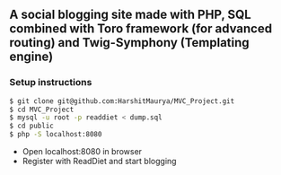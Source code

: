 ## A social blogging site made with PHP, SQL combined with Toro framework (for advanced routing) and Twig-Symphony (Templating engine)
### Setup instructions
```sh
$ git clone git@github.com:HarshitMaurya/MVC_Project.git
$ cd MVC_Project
$ mysql -u root -p readdiet < dump.sql
$ cd public
$ php -S localhost:8080
```
+ Open localhost:8080 in browser  
+ Register with ReadDiet and start blogging
